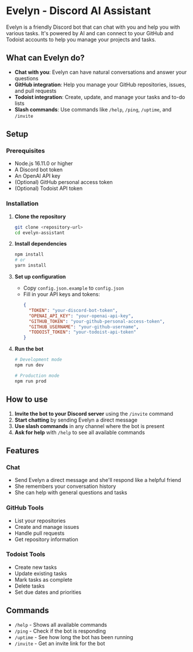 # Evelyn - Discord AI Assistant

Evelyn is a friendly Discord bot that can chat with you and help you with various tasks. It's powered by AI and can connect to your GitHub and Todoist accounts to help you manage your projects and tasks.

## What can Evelyn do?

- **Chat with you**: Evelyn can have natural conversations and answer your questions
- **GitHub integration**: Help you manage your GitHub repositories, issues, and pull requests
- **Todoist integration**: Create, update, and manage your tasks and to-do lists
- **Slash commands**: Use commands like `/help`, `/ping`, `/uptime`, and `/invite`

## Setup

### Prerequisites

- Node.js 16.11.0 or higher
- A Discord bot token
- An OpenAI API key
- (Optional) GitHub personal access token
- (Optional) Todoist API token

### Installation

1. **Clone the repository**

   ```bash
   git clone <repository-url>
   cd evelyn-assistant
   ```

2. **Install dependencies**

   ```bash
   npm install
   # or
   yarn install
   ```

3. **Set up configuration**
   - Copy `config.json.example` to `config.json`
   - Fill in your API keys and tokens:
     ```json
     {
       "TOKEN": "your-discord-bot-token",
       "OPENAI_API_KEY": "your-openai-api-key",
       "GITHUB_TOKEN": "your-github-personal-access-token",
       "GITHUB_USERNAME": "your-github-username",
       "TODOIST_TOKEN": "your-todoist-api-token"
     }
     ```

4. **Run the bot**

   ```bash
   # Development mode
   npm run dev

   # Production mode
   npm run prod
   ```

## How to use

1. **Invite the bot to your Discord server** using the `/invite` command
2. **Start chatting** by sending Evelyn a direct message
3. **Use slash commands** in any channel where the bot is present
4. **Ask for help** with `/help` to see all available commands

## Features

### Chat

- Send Evelyn a direct message and she'll respond like a helpful friend
- She remembers your conversation history
- She can help with general questions and tasks

### GitHub Tools

- List your repositories
- Create and manage issues
- Handle pull requests
- Get repository information

### Todoist Tools

- Create new tasks
- Update existing tasks
- Mark tasks as complete
- Delete tasks
- Set due dates and priorities

## Commands

- `/help` - Shows all available commands
- `/ping` - Check if the bot is responding
- `/uptime` - See how long the bot has been running
- `/invite` - Get an invite link for the bot
